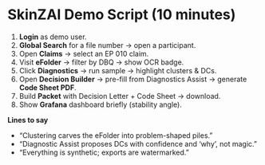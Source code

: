 # SkinZAI Demo Script (10 minutes)

1) **Login** as demo user.
2) **Global Search** for a file number → open a participant.
3) Open **Claims** → select an EP 010 claim.
4) Visit **eFolder** → filter by DBQ → show OCR badge.
5) Click **Diagnostics** → run sample → highlight clusters & DCs.
6) Open **Decision Builder** → pre-fill from Diagnostics Assist → generate **Code Sheet PDF**.
7) Build **Packet** with Decision Letter + Code Sheet → download.
8) Show **Grafana** dashboard briefly (stability angle).

**Lines to say**
- “Clustering carves the eFolder into problem-shaped piles.”
- “Diagnostic Assist proposes DCs with confidence and ‘why’, not magic.”
- “Everything is synthetic; exports are watermarked.”
